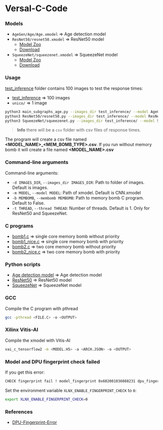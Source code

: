 # Versal-C-Code

### Models
- `AgeGen/Age/Age.xmodel` => Age detection model
- `ResNet50/resnet50.xmodel` => ResNet50 model
    - [Model Zoo](https://github.com/Xilinx/Vitis-AI/blob/c55b7565bde608dd65dda94abea154ad7db4d594/model_zoo/model-list/pt_resnet50_imagenet_224_224_8.2G_3.0/model.yaml)
    - [Download](https://www.xilinx.com/bin/public/openDownload?filename=resnet50-vck190-r2.0.0.tar.gz)
- `SqueezeNet/squeezenet.xmodel` => SqueezeNet model
    - [Model Zoo](https://github.com/Xilinx/Vitis-AI/tree/c55b7565bde608dd65dda94abea154ad7db4d594/examples/vai_runtime/squeezenet_pytorch)
    - [Download](https://www.xilinx.com/bin/public/openDownload?filename=squeezenet_pt-vck190-r2.0.0.tar.gz)

### Usage
[test_inference](code/test_inference/) folder contains 100 images to test the response times:
- [test_inference](code/test_inference/) => 100 images
- `unico/` => 1 image

```sh
python3 main_subgraphs_age.py --images_dir test_inference/ --model AgeGen/Age/Age.xmodel --membomb ~/test/membomb/{bomb1,bomb1_nice,bomb2,bomb2_nice}
python3 ResNet50/resnet50.py --images_dir test_inference/ --model ResNet50/resnet50.xmodel --thread 1 --membomb ~/test/membomb/{bomb1,bomb1_nice,bomb2,bomb2_nice}
python3 SqueezeNet/squeezenet.py --images_dir test_inference/ --model SqueezeNet/squeezenet.xmodel --membomb ~/test/membomb/{bomb1,bomb1_nice,bomb2,bomb2_nice}
```
>**Info** there will be a `csv` folder with csv files of response times. 

The program will create a csv file named **<MODEL_NAME>_<MEM_BOMB_TYPE>.csv**. 
If you run without memory bomb it will create a file named **<MODEL_NAME>.csv**

### Command-line arguments

Command-line arguments:
- `-d IMAGES_DIR`, `--images_dir IMAGES_DIR`: Path to folder of images. Default is images.
- `-m MODEL`, `--model MODEL`: Path of xmodel. Default is CNN.xmodel
- `-b MEMBOMB`, `--membomb MEMBOMB`: Path to memory bomb C program. Default to False.
- `-t THREAD`, `--thread THREAD`: Number of threads. Default is 1. Only for ResNet50 and SqueezeNet.

### C programs
- [bomb1.c](code/bomb1.c) => single core memory bomb without priority
- [bomb1_nice.c](code/bomb1_nice.c) => single core memory bomb with priority
- [bomb2.c](code/bomb2.c) => two core memory bomb without priority
- [bomb2_nice.c](code/bomb2_nice.c) => two core memory bomb with priority

### Python scripts
- [Age detection model](code/main_subgraphs_age.py) => Age detection model
- [ResNet50](code/resnet50.py) => ResNet50 model
- [SqueezeNet](code/squeezenet.py) => SqueezeNet model

### GCC
Compile the C program with pthread
```sh
gcc -pthread <FILE.C> -o <OUTPUT>
```

### Xilinx Vitis-AI
Compile the xmodel with Vitis-AI
```sh
vai_c_tensorflow2 -m <MODEL.H5> -a <ARCH.JSON> -o <OUTPUT>
```

### Model and DPU fingerprint check failed
If you get this error:
```sh
CHECK fingerprint fail ! model_fingerprint 0x602001036088231 dpu_fingerprint 0x602001036088211
```
Set the environment variable `XLNX_ENABLE_FINGERPRINT_CHECK` to `0`:
```sh
export XLNX_ENABLE_FINGERPRINT_CHECK=0
```

### References
- [DPU-Fingerprint-Error](https://github.com/Xilinx/Vitis-AI/issues/975#issuecomment-1223452542)
